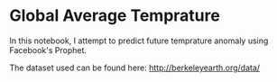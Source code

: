 # Global Average Temprature

In this notebook, I attempt to predict future temprature anomaly using Facebook's Prophet.

The dataset used can be found here: http://berkeleyearth.org/data/
